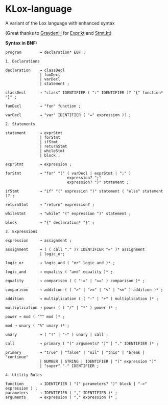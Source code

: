 # KLox-language

A variant of the Lox language with enhanced syntax

(Great thanks to [GraydenH](https://github.com/GraydenH) for [Expr.kt](https://github.com/DichotoMe/KLox-language/blob/master/com/dichotome/klox/grammar/Expr.kt) and [Stmt.kt](https://github.com/DichotoMe/KLox-language/blob/master/com/dichotome/klox/grammar/Stmt.kt))

**Syntax in BNF:**

```
program        → declaration* EOF ;
```
```
1. Declarations

declaration    → classDecl
               | funDecl
               | varDecl
               | statement ;

classDecl      → "class" IDENTIFIER ( ":" IDENTIFIER )? "{" function* "}" ;

funDecl        → "fun" function ;

varDecl        → "var" IDENTIFIER ( "=" expression )? ;
```


```
2. Statements

statement      → exprStmt
               | forStmt
               | ifStmt
               | returnStmt
               | whileStmt
               | block ;

exprStmt       → expression ;

forStmt        → "for" "(" ( varDecl | exprStmt | ";" )
                           expression? ";"
                           expression? ")" statement ;

ifStmt         → "if" "(" expression ")" statement ( "else" statement )? ;

returnStmt     → "return" expression? ;

whileStmt      → "while" "(" expression ")" statement ;

block          → "{" declaration* "}" ;
```


```
3. Expressions

expression     → assignment ;

assignment     → ( ( call "." )? IDENTIFIER "=" )* assignment
               | logic_or;
               
logic_or       → logic_and ( "or" logic_and )* ;

logic_and      → equality ( "and" equality )* ;

equality       → comparison ( ( "!=" | "==" ) comparison )* ;

comparison     → addition ( ( ">" | ">=" | "<" | "<=" ) addition )* ;

addition       → multiplication ( ( "-" | "+" ) multiplication )* ;

multiplication → power ( ( "/" | "*" ) power )* ;

power → mod ( "^" mod )* ;

mod → unary ( "%" unary )* ;

unary          → ( "!" | "-" ) unary | call ;

call           → primary ( "(" arguments? ")" | "." IDENTIFIER )* ;

primary        → "true" | "false" | "nil" | "this" | "break | "continue"
               | NUMBER | STRING | IDENTIFIER | "(" expression ")"
               | "super" "." IDENTIFIER ;
```


```
4. Utility Rules

function       → IDENTIFIER ( "(" parameters? ")" block | "->" expression ) ;
parameters     → IDENTIFIER ( "," IDENTIFIER )* ;
arguments      → expression ( "," expression )* ;
```

